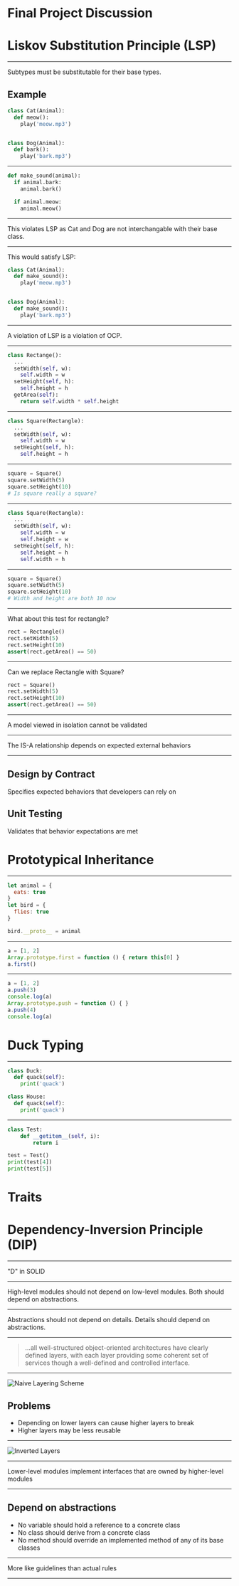Final Project Discussion
========================

Liskov Substitution Principle (LSP)
===================================

---

Subtypes must be substitutable for their base types.

Example
-------

```python
class Cat(Animal):
  def meow():
    play('meow.mp3')


class Dog(Animal):
  def bark():
    play('bark.mp3')
```

---

```python
def make_sound(animal):
  if animal.bark:
    animal.bark()

  if animal.meow:
    animal.meow()
```

---

This violates LSP as Cat and Dog are not interchangable with their base class.

---

This would satisfy LSP:

```python
class Cat(Animal):
  def make_sound():
    play('meow.mp3')


class Dog(Animal):
  def make_sound():
    play('bark.mp3')
```

---

A violation of LSP is a violation of OCP.

---

```python
class Rectange():
  ...
  setWidth(self, w):
    self.width = w
  setHeight(self, h):
    self.height = h
  getArea(self):
    return self.width * self.height
```

---

```python
class Square(Rectangle):
  ...
  setWidth(self, w):
    self.width = w
  setHeight(self, h):
    self.height = h
```

---

```python
square = Square()
square.setWidth(5)
square.setHeight(10)
# Is square really a square?
```

---

```python
class Square(Rectangle):
  ...
  setWidth(self, w):
    self.width = w
    self.height = w
  setHeight(self, h):
    self.height = h
    self.width = h
```

---

```python
square = Square()
square.setWidth(5)
square.setHeight(10)
# Width and height are both 10 now
```

---

What about this test for rectangle?

```python
rect = Rectangle()
rect.setWidth(5)
rect.setHeight(10)
assert(rect.getArea() == 50)
```

---

Can we replace Rectangle with Square?

```python
rect = Square()
rect.setWidth(5)
rect.setHeight(10)
assert(rect.getArea() == 50)
```

---

A model viewed in isolation cannot be validated

---

The IS-A relationship depends on expected external behaviors

---

Design by Contract
------------------

Specifies expected behaviors that developers can rely on

Unit Testing
------------

Validates that behavior expectations are met

Prototypical Inheritance
========================

---

```javascript
let animal = {
  eats: true
}
let bird = {
  flies: true
}

bird.__proto__ = animal
```

---

```javascript
a = [1, 2]
Array.prototype.first = function () { return this[0] }
a.first()
```

---

```javascript
a = [1, 2]
a.push(3)
console.log(a)
Array.prototype.push = function () { }
a.push(4)
console.log(a)
```

Duck Typing
===========

---

```python
class Duck:
  def quack(self):
    print('quack')

class House:
  def quack(self):
    print('quack')
```

---

```python
class Test:
    def __getitem__(self, i):
        return i

test = Test()
print(test[4])
print(test[5])
```

Traits
======

Dependency-Inversion Principle (DIP)
====================================

---

"D" in SOLID

---

High-level modules should not depend on low-level modules. Both should depend on abstractions.

---

Abstractions should not depend on details. Details should depend on abstractions.

---

> ...all well-structured object-oriented architectures have clearly defined layers, with each layer providing some coherent set of services though a well-defined and controlled interface.

---

![Naive Layering Scheme](figures/11-1.png)

Problems
--------

- Depending on lower layers can cause higher layers to break
- Higher layers may be less reusable

---

![Inverted Layers](figures/11-2.png)

---

Lower-level modules implement interfaces that are owned by higher-level modules

---

Depend on abstractions
----------------------

- No variable should hold a reference to a concrete class
- No class should derive from a concrete class
- No method should override an implemented method of any of its base classes

---

More like guidelines than actual rules

---
